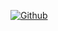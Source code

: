 <a href="https://github.com/Ferius057"><img src="https://img2.freepng.ru/20180329/ozw/kisspng-direct-download-link-button-software-cracking-download-now-button-5abd54c1d0fc97.758086741522357441856.jpg" alt="Github" data-canonical-src="https://img.shields.io/github/downloads/henrypp/memreduct/total.svg" style="max-width:100%;"></a>
